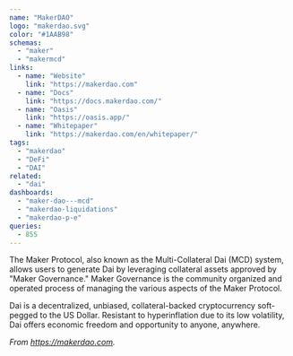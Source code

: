 ```yaml
---
name: "MakerDAO"
logo: "makerdao.svg"
color: "#1AAB98"
schemas:
  - "maker"
  - "makermcd"
links:
  - name: "Website"
    link: "https://makerdao.com"
  - name: "Docs"
    link: "https://docs.makerdao.com/"
  - name: "Oasis"
    link: "https://oasis.app/"
  - name: "Whitepaper"
    link: "https://makerdao.com/en/whitepaper/"
tags:
  - "makerdao"
  - "DeFi"
  - "DAI"
related:
  - "dai"
dashboards:
  - "maker-dao---mcd"
  - "makerdao-liquidations"
  - "makerdao-p-e"
queries:
  - 855
---
```


The Maker Protocol, also known as the Multi-Collateral Dai (MCD) system, allows users to generate Dai by leveraging collateral assets approved by "Maker Governance." Maker Governance is the community organized and operated process of managing the various aspects of the Maker Protocol. 

Dai is a decentralized, unbiased, collateral-backed cryptocurrency soft-pegged to the US Dollar. Resistant to hyperinflation due to its low volatility, Dai offers economic freedom and opportunity to anyone, anywhere. 

*From https://makerdao.com.*
